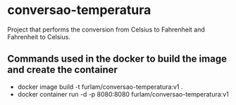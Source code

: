 # conversao-temperatura

Project that performs the conversion from Celsius to Fahrenheit and Fahrenheit to Celsius.

## Commands used in the docker to build the image and create the container

- docker image build -t furlam/conversao-temperatura:v1 .
- docker container run -d -p 8080:8080 furlam/conversao-temperatura:v1
